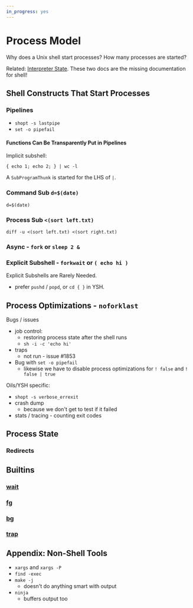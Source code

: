 ```yaml
---
in_progress: yes
---
```


Process Model
=============

Why does a Unix shell start processes?  How many processes are started?

Related: [Interpreter State](interpreter-state.html).  These two docs are the
missing documentation for shell!

<div id="toc">
</div>

## Shell Constructs That Start Processes

### Pipelines

- `shopt -s lastpipe`
- `set -o pipefail`

#### Functions Can Be Transparently Put in Pipelines

Implicit subshell:

    { echo 1; echo 2; } | wc -l

A `SubProgramThunk` is started for the LHS of `|`.

### Command Sub `d=$(date)`

    d=$(date)   

### Process Sub `<(sort left.txt)`

    diff -u <(sort left.txt) <(sort right.txt)

### Async - `fork` or `sleep 2 &`

### Explicit Subshell - `forkwait` or `( echo hi )`

Explicit Subshells are Rarely Needed.

- prefer `pushd` / `popd`, or `cd { }` in YSH.

## Process Optimizations - `noforklast`

Bugs / issues

- job control:
  -  restoring process state after the shell runs
  - `sh -i -c 'echo hi'`
- traps
  - not run - issue #1853
- Bug with `set -o pipefail` 
  - likewise we have to disable process optimizations for `! false` and
    `!  false | true`

Oils/YSH specific:

- `shopt -s verbose_errexit`
- crash dump
  - because we don't get to test if it failed
- stats / tracing - counting exit codes

## Process State

### Redirects


## Builtins

### [wait]($help)

### [fg]($help)

### [bg]($help)

### [trap]($help)


## Appendix: Non-Shell Tools

- `xargs` and `xargs -P`
- `find -exec`
- `make -j`
  - doesn't do anything smart with output
- `ninja`
  - buffers output too
